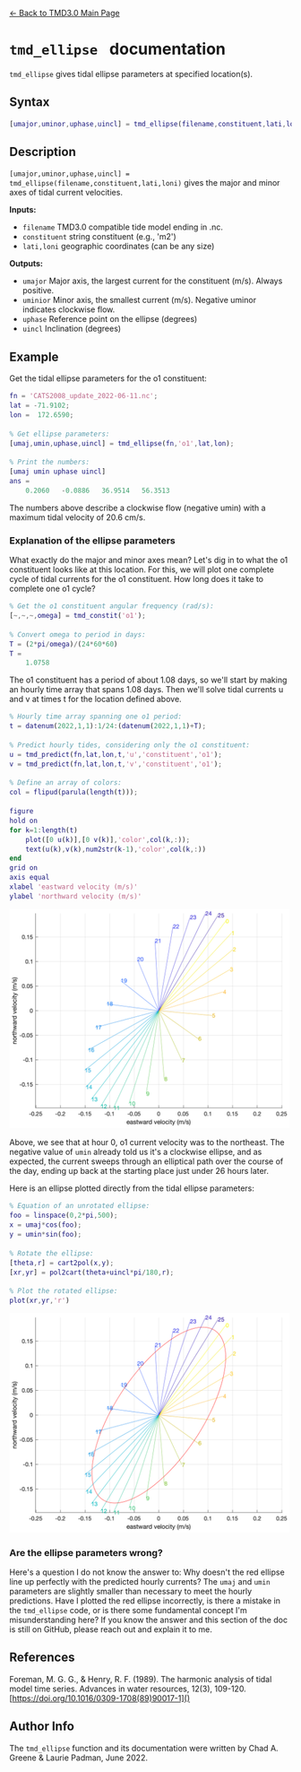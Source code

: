 [&larr; Back to TMD3.0 Main Page](../README.md)

# `tmd_ellipse ` documentation
`tmd_ellipse` gives tidal ellipse parameters at specified location(s).  

## Syntax

```matlab
[umajor,uminor,uphase,uincl] = tmd_ellipse(filename,constituent,lati,loni)
```

## Description

`[umajor,uminor,uphase,uincl] = tmd_ellipse(filename,constituent,lati,loni)` gives the major and minor axes of tidal current velocities. 

**Inputs:**
 
* `filename` TMD3.0 compatible tide model ending in .nc. 
* `constituent` string constituent (e.g., 'm2') 
* `lati,loni` geographic coordinates (can be any size)

**Outputs:**

* `umajor` Major axis, the largest current for the constituent (m/s). Always positive. 
* `uminior` Minor axis, the smallest current (m/s). Negative uminor indicates clockwise flow.  
* `uphase` Reference point on the ellipse (degrees)
* `uincl` Inclination (degrees)

## Example 
Get the tidal ellipse parameters for the o1 constituent:

```matlab
fn = 'CATS2008_update_2022-06-11.nc'; 
lat = -71.9102; 
lon =  172.6590;

% Get ellipse parameters: 
[umaj,umin,uphase,uincl] = tmd_ellipse(fn,'o1',lat,lon);

% Print the numbers: 
[umaj umin uphase uincl]
ans =
    0.2060   -0.0886   36.9514   56.3513
```

The numbers above describe a clockwise flow (negative umin) with a maximum tidal velocity of 20.6 cm/s. 

### Explanation of the ellipse parameters
What exactly do the major and minor axes mean? Let's dig in to what the o1 constituent looks like at this location. For this, we will plot one complete cycle of tidal currents for the o1 constituent. How long does it take to complete one o1 cycle? 

```matlab
% Get the o1 constituent angular frequency (rad/s):
[~,~,~,omega] = tmd_constit('o1'); 

% Convert omega to period in days: 
T = (2*pi/omega)/(24*60*60) 
T =
    1.0758
```

The o1 constituent has a period of about 1.08 days, so we'll start by making  an hourly time array that spans 1.08 days. Then we'll solve tidal currents  u and v at times t for the location defined above. 

```matlab
% Hourly time array spanning one o1 period: 
t = datenum(2022,1,1):1/24:(datenum(2022,1,1)+T); 

% Predict hourly tides, considering only the o1 constituent: 
u = tmd_predict(fn,lat,lon,t,'u','constituent','o1'); 
v = tmd_predict(fn,lat,lon,t,'v','constituent','o1'); 

% Define an array of colors:
col = flipud(parula(length(t))); 

figure
hold on
for k=1:length(t)
    plot([0 u(k)],[0 v(k)],'color',col(k,:));
    text(u(k),v(k),num2str(k-1),'color',col(k,:))
end
grid on
axis equal
xlabel 'eastward velocity (m/s)' 
ylabel 'northward velocity (m/s)' 
```

<img src="markdown_figures/tmd_ellipse_documentation_01_hires.png" width="500"/>

Above, we see that at hour 0, o1 current velocity was to the northeast. The negative value of `umin` already told us it's a clockwise ellipse, and as expected, the current sweeps through an elliptical path over the course of the day, ending up back at the starting place just under 26 hours later. 
 
Here is an ellipse plotted directly from the tidal ellipse parameters: 

```matlab
% Equation of an unrotated ellipse: 
foo = linspace(0,2*pi,500); 
x = umaj*cos(foo); 
y = umin*sin(foo); 

% Rotate the ellipse: 
[theta,r] = cart2pol(x,y);
[xr,yr] = pol2cart(theta+uincl*pi/180,r);

% Plot the rotated ellipse:
plot(xr,yr,'r')
```

<img src="markdown_figures/tmd_ellipse_documentation_02_hires.png" width="500"/>

### Are the ellipse parameters wrong? 
Here's a question I do not know the answer to: Why doesn't the red ellipse line up perfectly with the predicted hourly currents? The `umaj` and `umin` parameters are slightly smaller than necessary to meet the hourly predictions. Have I plotted the red ellipse incorrectly, is there a mistake in the `tmd_ellipse` code, or is there some fundamental concept I'm misunderstanding here? If you know the answer and this section of the doc is still on GitHub, please reach out and explain it to me. 

## References  
Foreman, M. G. G., & Henry, R. F. (1989). The harmonic analysis of tidal model time series. Advances in water resources, 12(3), 109-120. [https://doi.org/10.1016/0309-1708(89)90017-1]()

## Author Info 
The `tmd_ellipse` function and its documentation were written by Chad A. Greene & Laurie Padman, June 2022. 